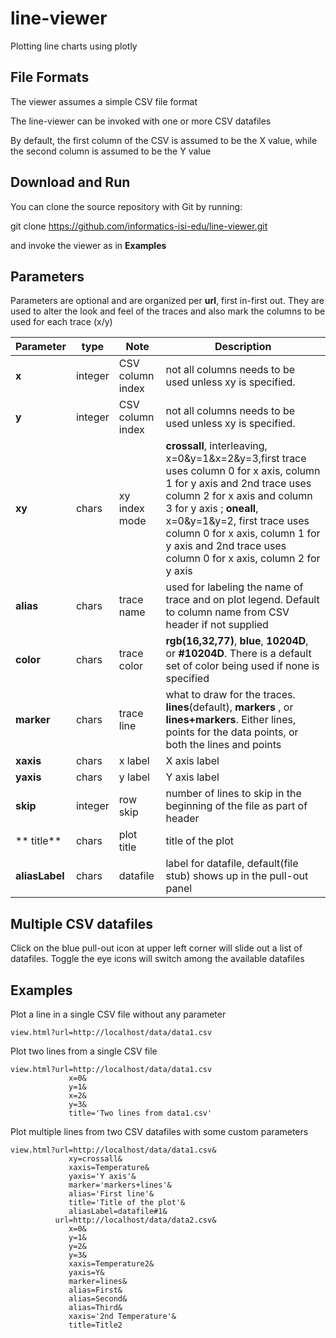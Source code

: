 # line-viewer

Plotting line charts using plotly

## File Formats

The viewer assumes a simple CSV file format

The line-viewer can be invoked with one or more CSV datafiles

By default, the first column of the CSV is assumed to be the X value, while the second column is assumed to be the Y value  

## Download and Run 

You can clone the source repository with Git by running:

  git clone https://github.com/informatics-isi-edu/line-viewer.git

and invoke the viewer as in **Examples**
## Parameters
 
Parameters are optional and are organized per **url**, first in-first out.  They are used to alter the look and feel of the traces and also mark the columns to be used for each trace (x/y)

| Parameter | type | Note | Description |
| --- | --- | --- | --- |
| **x** | integer | CSV column index | not all columns needs to be used unless xy is specified. |
| **y** | integer | CSV column index | not all columns needs to be used unless xy is specified. |
| **xy** | chars | xy index mode | **crossall**, interleaving, x=0&y=1&x=2&y=3,first trace uses column 0 for x axis, column 1 for y axis and 2nd trace uses column 2 for x axis and column 3 for y axis ; **oneall**, x=0&y=1&y=2, first trace uses column 0 for x axis, column 1 for y axis and 2nd trace uses column 0 for x axis, column 2 for y axis | 
| **alias** | chars | trace name | used for labeling the name of trace and on plot legend. Default to column name from CSV header if not supplied |
| **color** | chars | trace color| **rgb(16,32,77)**, **blue**, **10204D**, or **#10204D**. There is a default set of color being used if none is specified |
| **marker** | chars | trace line | what to draw for the traces.  **lines**(default), **markers** , or **lines+markers**. Either lines, points for the data points, or both the lines and points |
| **xaxis** | chars | x label | X axis label |
| **yaxis** | chars | y label | Y axis label |
| **skip** | integer | row skip |  number of lines to skip in the beginning of the file as part of header |
| ** title** | chars | plot title | title of the plot |
| **aliasLabel** | chars | datafile | label for datafile, default(file stub) shows up in the pull-out panel |

## Multiple CSV datafiles

Click on the blue pull-out icon at upper left corner will slide out a list of datafiles. Toggle the eye icons will switch among the available datafiles

## Examples

Plot a line in a single CSV file without any parameter

```
view.html?url=http://localhost/data/data1.csv

```

Plot two lines from a single CSV file

```
view.html?url=http://localhost/data/data1.csv
             x=0&
             y=1&
             x=2&
             y=3&
             title='Two lines from data1.csv'

```

Plot multiple lines from two CSV datafiles with some custom parameters

```
view.html?url=http://localhost/data/data1.csv&
             xy=crossall&
             xaxis=Temperature&
             yaxis='Y axis'&
             marker='markers+lines'&
             alias='First line'&
             title='Title of the plot'&
             aliasLabel=datafile#1&
          url=http://localhost/data/data2.csv&
             x=0&
             y=1&
             y=2&
             y=3&
             xaxis=Temperature2&
             yaxis=Y&
             marker=lines&
             alias=First&
             alias=Second&
             alias=Third&
             xaxis='2nd Temperature'&
             title=Title2
```

